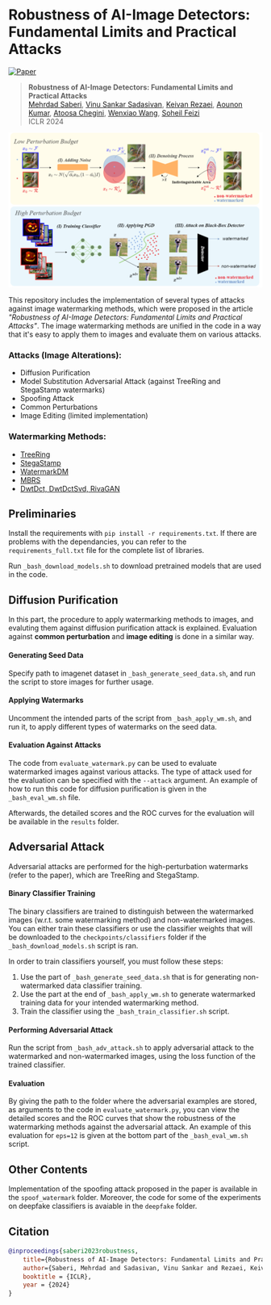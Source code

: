 # Robustness of AI-Image Detectors: Fundamental Limits and Practical Attacks


[![Paper](https://img.shields.io/badge/cs.CV-Paper-b31b1b?logo=arxiv&logoColor=red)](https://arxiv.org/abs/2310.00076)

> **Robustness of AI-Image Detectors: Fundamental Limits and Practical Attacks**<br>
> [Mehrdad Saberi](https://github.com/mehrdadsaberi), [Vinu Sankar Sadasivan](), [Keivan Rezaei](), [Aounon Kumar](), [Atoosa Chegini](), [Wenxiao Wang](), [Soheil Feizi]()<br>
> ICLR 2024

![Screenshot](resources/watermark_main_fig.png)

This repository includes the implementation of several types of attacks against image watermarking methods, which were proposed in the article *"Robustness of AI-Image Detectors: Fundamental Limits and Practical Attacks"*. The image watermarking methods are unified in the code in a way that it's easy to apply them to images and evaluate them on various attacks.


### Attacks (Image Alterations):
- Diffusion Purification
- Model Substitution Adversarial Attack (against TreeRing and StegaStamp watermarks)
- Spoofing Attack
- Common Perturbations
- Image Editing (limited implementation)


### Watermarking Methods:
- [TreeRing](https://github.com/YuxinWenRick/tree-ring-watermark)
- [StegaStamp](https://github.com/tancik/StegaStamp)
- [WatermarkDM](https://github.com/yunqing-me/WatermarkDM)
- [MBRS](https://github.com/jzyustc/MBRS/tree/main)
- [DwtDct, DwtDctSvd, RivaGAN](https://github.com/ShieldMnt/invisible-watermark)


## Preliminaries
Install the requirements with `pip install -r requirements.txt`.
If there are problems with the dependancies, you can refer to the `requirements_full.txt` file for the complete list of libraries.

Run `_bash_download_models.sh` to download pretrained models that are used in the code.

## Diffusion Purification

In this part, the procedure to apply watermarking methods to images, and evaluting them against diffusion purification attack is explained. Evaluation against **common perturbation** and **image editing** is done in a similar way.


#### Generating Seed Data
Specify path to imagenet dataset in `_bash_generate_seed_data.sh`, and run the script to store images for further usage.

#### Applying Watermarks
Uncomment the intended parts of the script from `_bash_apply_wm.sh`, and run it, to apply different types of watermarks on the seed data.

#### Evaluation Against Attacks
The code from `evaluate_watermark.py` can be used to evaluate watermarked images against various attacks. The type of attack used for the evaluation can be specified with the `--attack` argument. An example of how to run this code for diffusion purification is given in the `_bash_eval_wm.sh` file.

Afterwards, the detailed scores and the ROC curves for the evaluation will be available in the `results` folder.


## Adversarial Attack

Adversarial attacks are performed for the high-perturbation watermarks (refer to the paper), which are TreeRing and StegaStamp.

#### Binary Classifier Training
The binary classifiers are trained to distinguish between the watermarked images (w.r.t. some watermarking method) and non-watermarked images. You can either train these classifiers or use the classifier weights that will be downloaded to the `checkpoints/classifiers` folder if the `_bash_download_models.sh` script is ran.

In order to train classifiers yourself, you must follow these steps:

1. Use the part of `_bash_generate_seed_data.sh` that is for generating non-watermarked data classifier training.
2. Use the part at the end of `_bash_apply_wm.sh` to generate watermarked training data for your intended watermarking method.
3. Train the classifier using the `_bash_train_classifier.sh` script.

#### Performing Adversarial Attack
Run the script from `_bash_adv_attack.sh` to apply adversarial attack to the watermarked and non-watermarked images, using the loss function of the trained classifier.

#### Evaluation 
By giving the path to the folder where the adversarial examples are stored, as arguments to the code in `evaluate_watermark.py`, you can view the detailed scores and the ROC curves that show the robustness of the watermarking methods against the adversarial attack. An example of this evaluation for `eps=12` is given at the bottom part of the `_bash_eval_wm.sh` script.


## Other Contents
Implementation of the spoofing attack proposed in the paper is available in the `spoof_watermark` folder. Moreover, the code for some of the experiments on deepfake classifiers is avaiable in the `deepfake` folder.


## Citation

```bibtex
@inproceedings{saberi2023robustness,
    title={Robustness of AI-Image Detectors: Fundamental Limits and Practical Attacks},
    author={Saberi, Mehrdad and Sadasivan, Vinu Sankar and Rezaei, Keivan and Kumar, Aounon and Chegini, Atoosa and Wang, Wenxiao and Feizi, Soheil},
    booktitle = {ICLR},
    year = {2024}
}
```